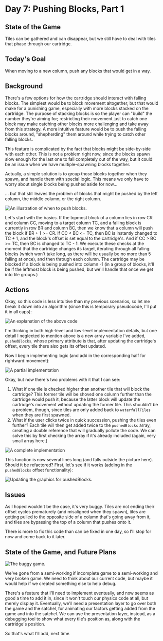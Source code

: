 # Day 7: Pushing Blocks, Part 1

## State of the Game

Tiles can be gathered and can disappear, but we still have to deal with tiles that phase through our cartridge.

## Today's Goal

When moving to a new column, push any blocks that would get in a way.

## Background

There's a few options for how the cartridge should interact with falling blocks. The simplest would be to block movement altogether, but that would make for a punishing game, especially with more blocks stacked on the cartridge. The purpose of stacking blocks is so the player can "build" the number they're aiming for; restricting their movement just to catch one block may make catching other blocks more challenging and take away from this strategy. A more intuitive feature would be to push the falling blocks around, "shepherding" them around while trying to catch other falling blocks.

This feature is complicated by the fact that blocks might be side-by-side with each other. This is not a problem right now, since the blocks spawn slow enough for the last one to fall completely out of the way, but it could be an issue when we have multiple-spawning blocks together.

Actually, a simple solution is to group those blocks together when they spawn, and handle them with special logic. This means we only have to worry about single blocks being pushed aside for now...

... but that still leaves the problem of blocks that might be pushed by the left column, the middle column, or the right column.

![An illustration of when to push blocks.](./img/7_block_logic.png)

Let's start with the basics. If the topmost block of a column lies in row CR and column CC, moving to a target column TC, and a falling block is currently in row BR and column BC, then we know that a column will push the block if BR + 1 >= CR. If CC < BC <= TC, then BC is instantly changed to TC + 1, and the block's offset is set equal to the cartridge's. And if CC > BC >= TC, then BC is changed to TC - 1. We execute these checks at the moment that the cartridge changes its target, iterating through all falling blocks (which won't take long, as there will be usually be no more than 5 falling at once), and then through each column.  The cartridge may be blocked if a block is being pushed into column -1 (in a group of blocks, it'll be if the leftmost block is being pushed, but we'll handle that once we get into tile groups.)

## Actions

Okay, so this code is less intuitive than my previous scenarios, so let me break it down into an algorithm (since this is temporary pseudocode, I'll put it in all caps):

![An explanation of the above code](./img/7_pseudocode.png)

I'm thinking in both high-level and low-level implementation details, but one detail I neglected to mention above is a new array variable I've added, ``pushedBlocks``, whose primary attribute is that, after updating the cartridge's offset, every tile there also gets its offset updated.

Now I begin implementing logic (and add in the corresponding half for rightward movement):

![A partial implementation](./img/7_pseudocode2.png)

Okay, but now there's two problems with it that I can see:

1. What if one tile is checked higher than another tile that will block the cartridge? This former tile will be shoved one column further than the cartridge would push it, because the latter block will update the cartridge's movement without updating the former tile. This shouldn't be a problem, though, since tiles are only added back to ``waterfallTiles`` when they are first spawned.
2. What if the user clicks twice in quick succession, pushing the tiles even further? Each tile will then get added twice to the ``pushedBlocks`` array, creating a double reference that will gradually pollute the code. We can solve this by first checking the array if it's already included (again, very small array here.)

![A complete implementation](./img/7_code.png)

This function is now several lines long (and falls outside the picture here).  Should it be refactored? First, let's see if it works (adding in the ``pushedBlocks`` offset functionality):

![Updating the graphics for pushedBlocks.](./img/7_update.png)

## Issues

As I hoped wouldn't be the case, it's very buggy. Tiles are not ending their offset cycles prematurely (and misaligned when they spawn), tiles are getting pulled to the opposite side of a column that's going away from it, and tiles are bypassing the top of a column that pushes onto it.

There is more to fix this code than can be fixed in one day, so I'll stop for now and come back to it later.

## State of the Game, and Future Plans

![The buggy game.](./img/7_game.gif)

We've gone from a semi-working if incomplete game to a semi-working and very broken game. We need to think about our current code, but maybe it would help if we created something else to help debug.

There's a feature that I'll need to implement eventually, and now seems as good a time to add it in, since it won't touch our physics code at all, but merely display it. Eventually, we'll need a presentation layer to go over both the game and the satchel, for animating our factors getting added from the game and into the satchel. We can use the presentation layer, instead, as a debugging tool to show what every tile's position as, along with the cartridge's position.

So that's what I'll add, next time.